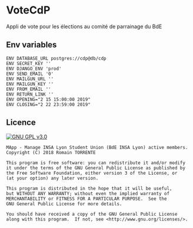 # VoteCdP
Appli de vote pour les élections au comité de parrainage du BdE

## Env variables

```
ENV DATABASE_URL postgres://cdp@db/cdp
ENV SECRET_KEY ''
ENV DJANGO_ENV 'prod'
ENV SEND_EMAIL '0'
ENV MAILGUN_URL ''
ENV MAILGUN_KEY ''
ENV FROM_EMAIL ''
ENV RETURN_LINK ''
ENV OPENING="2 15 15:00:00 2019"
ENV CLOSING="2 22 23:59:00 2019"
```
## Licence

[![GNU GPL v3.0](http://www.gnu.org/graphics/gplv3-127x51.png)](http://www.gnu.org/licenses/gpl.html)

```
MApp - Manage INSA Lyon Student Union (BdE INSA Lyon) active members.
Copyright (C) 2018 Romain TORRENTE

This program is free software: you can redistribute it and/or modify
it under the terms of the GNU General Public License as published by
the Free Software Foundation, either version 3 of the License, or
(at your option) any later version.

This program is distributed in the hope that it will be useful,
but WITHOUT ANY WARRANTY; without even the implied warranty of
MERCHANTABILITY or FITNESS FOR A PARTICULAR PURPOSE.  See the
GNU General Public License for more details.

You should have received a copy of the GNU General Public License
along with this program.  If not, see <http://www.gnu.org/licenses/>.
```
